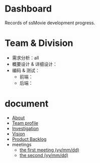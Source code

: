 # Dashboard
Records of ssMovie development progress.
# Team & Division
- 需求分析：all
- 概要设计 & 详细设计：
- 编码 & 测试：
  - 前端：
  - 后端： 
# document
  - [About]() 
  - [Team profile]() 
  - [Investigation]()
  - [Vision]()
  - [Product Backlog]()
  - meetings
    - [the first meeting (yy/mm/dd)]()
    - [the second (yy/mm/dd)]()
